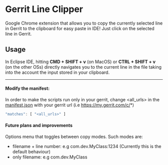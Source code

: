 # Gerrit Line Clipper
Google Chrome extension that allows you to copy the currently selected line in Gerrit to the clipboard for easy paste in IDE!
Just click on the selected line in Gerrit.

## Usage
In Eclipse IDE, hitting **CMD + SHIFT + v** (on MacOS) or **CTRL + SHIFT + v** (on the other OSs) directly navigates you to the current line in the file taking into the account the input stored in your clipboard.

---

#### Modify the manifest:
In order to make the scripts run only in your gerrit, change <all_urls> in the [manifest.json](manifest.json) with your gerrit url (i.e https://my.gerrit.com/c/*)
```javascript
"matches": [ "<all_urls>" ]
```
#### Future plans and improvements
Options menu that toggles between copy modes. Such modes are:
- filename + line number: e.g com.dev.MyClass:1234 (Currently this is the default behaviour)
- only filename:  e.g com.dev.MyClass
